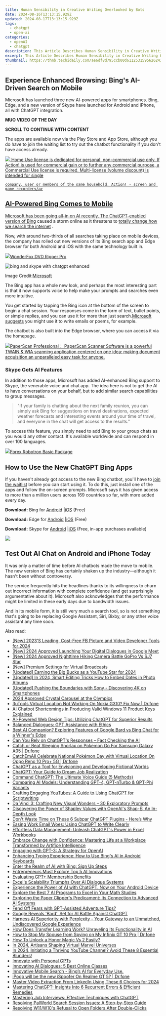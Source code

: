 ```yaml
---
title: Human Sensibility in Creative Writing Overlooked by Bots
date: 2024-08-16T13:13:15.929Z
updated: 2024-08-17T13:13:15.929Z
tags:
  - chatgpt
  - open-ai
categories:
  - openAI
  - chatgpt
description: This Article Describes Human Sensibility in Creative Writing Overlooked by Bots
excerpt: This Article Describes Human Sensibility in Creative Writing Overlooked by Bots
thumbnail: https://thmb.techidaily.com/ae6df8d795ccb00d61125315956262434c01d350a9cd0692f6268b3c3a74de3f.jpg
---
```


## Experience Enhanced Browsing: Bing's AI-Driven Search on Mobile

 Microsoft has launched three new AI-powered apps for smartphones. Bing, Edge, and a new version of Skype have launched for Android and iPhone, all with ChatGPT integration.

 **MUO VIDEO OF THE DAY**

 **SCROLL TO CONTINUE WITH CONTENT**

 The apps are available now via the Play Store and App Store, although you do have to join the waiting list to try out the chatbot functionality if you don't have access already.

<!-- affiliate ads begin -->
<a href="https://checkout.mirillis.com/order/checkout.php?PRODS=4704640&QTY=1&AFFILIATE=108875&CART=1"> <img src="https://secure.avangate.com/images/merchant/547a5a56d43f6d40f9a6a2f76501d013/products/1_mirillis_action_boxshot_store_1x.jpg" border="0">
	Home Use license is dedicated for personal, non-commercial use only. 
	If Action! is used for commercial gain or to further any commercial purpose, 
	a Commercial Use license is required. Multi-license (volume discount) is intended for single 
 
	company, user or members of the same household. Action! - screen and game recorder</a>
<!-- affiliate ads end -->
## AI-Powered Bing Comes to Mobile

 Microsoft has been going all-in on AI recently. The [ChatGPT-enabled version of Bing](https://www.makeuseof.com/microsoft-bing-gets-chatgpt-ai/) caused a storm online as it threatens to [totally change how we search the internet](https://www.makeuseof.com/is-chatgpt-search-engine-threat/) .

 Now, with around two-thirds of all searches taking place on mobile devices, the company has rolled out new versions of its Bing search app and Edge browser for both Android and iOS with the same technology built in.

<!-- affiliate ads begin -->
<a href="https://secure.2checkout.com/order/checkout.php?PRODS=3922934&QTY=1&AFFILIATE=108875&CART=1"><img src="https://secure.avangate.com/images/merchant/4b0a0290ad7df100b77e86839989a75e/products/ripperpro.png" border="0">WonderFox DVD Ripper Pro</a>
<!-- affiliate ads end -->
![bing and skype with chatgpt enhanced](https://static1.makeuseofimages.com/wordpress/wp-content/uploads/2023/02/bing-and-skype-with-chatgpt-enhanced.jpg)

 Image Credit:[Microsoft](https://blogs.microsoft.com/blog/2023/02/22/the-new-bing-preview-experience-arrives-on-bing-and-edge-mobile-apps-introducing-bing-now-in-skype/)

 The Bing app has a whole new look, and perhaps the most interesting part is that it now supports voice to help make your prompts and searches even more intuitive.

 You get started by tapping the Bing icon at the bottom of the screen to begin a chat session. Your responses come in the form of text, bullet points, or simple replies, and you can use it for more than just search.[Microsoft suggests](https://blogs.microsoft.com/blog/2023/02/22/the-new-bing-preview-experience-arrives-on-bing-and-edge-mobile-apps-introducing-bing-now-in-skype/) you might use it to write emails or poems, for example.

 The chatbot is also built into the Edge browser, where you can access it via the homepage.

<!-- affiliate ads begin -->
<a href="https://secure.2checkout.com/order/checkout.php?PRODS=37540879&QTY=1&AFFILIATE=108875&CART=1"><img src="https://paperscan.orpalis.com/img/content/You_prefer_to_use.png" border="0">PaperScan Professional： PaperScan Scanner Software is a powerful TWAIN & WIA scanning application centered on one idea: making document acquisition an unparalleled easy task for anyone.</a>
<!-- affiliate ads end -->
### Skype Gets AI Features

 In addition to those apps, Microsoft has added AI-enhanced Bing support to Skype, the venerable voice and chat app. The idea here is not to get the AI to have conversations on your behalf, but to add similar search capabilities to group messages.

> "If your family is chatting about the next family reunion, you can simply ask Bing for suggestions on travel destinations, expected weather forecasts and interesting events around your time of travel, and everyone in the chat will get access to the results."

 To access this feature, you simply need to add Bing to your group chats as you would any other contact. It's available worldwide and can respond in over 100 languages.

<!-- affiliate ads begin -->
<a href="https://secure.2checkout.com/order/checkout.php?PRODS=4726960&QTY=1&AFFILIATE=108875&CART=1"><img src="https://secure.avangate.com/images/merchant/5f4f7141b65a730b4efb0e0d51f63e94/products/forexrobotronbox.gif" border="0">Forex Robotron Basic Package</a>
<!-- affiliate ads end -->
## How to Use the New ChatGPT Bing Apps

 If you haven't already got access to the new Bing chatbot, you'll have to [join the waitlist](https://www.makeuseof.com/try-bing-ai-powered-search-engine/) before you can start using it. To do this, just install one of the apps and follow the on-screen prompts. Microsoft says it has given access to more than a million users across 169 countries so far, with more added every day.

**Download:** Bing for [Android](https://www.anrdoezrs.net/links/7251228/type/dlg/sid/UUmuoUeUpU2022079/https://play.google.com/store/apps/details?id=com.microsoft.bing) |[iOS](https://apps.apple.com/us/app/microsoft-bing-search/id345323231) (Free)

**Download:** Edge for [Android](https://www.anrdoezrs.net/links/7251228/type/dlg/sid/UUmuoUeUpU2022079/https://play.google.com/store/apps/details?id=com.microsoft.emmx) |[iOS](https://apps.apple.com/us/app/microsoft-edge-web-browser/id1288723196) (Free)

**Download:** Skype for [Android](https://www.anrdoezrs.net/links/7251228/type/dlg/sid/UUmuoUeUpU2022079/https://play.google.com/store/apps/details?id=com.skype.raider) |[iOS](https://apps.apple.com/us/app/skype/id304878510) (Free, in-app purchases available)

<!-- affiliate ads begin -->
<a href="https://store.advancedwebranking.com/order/checkout.php?PRODS=4715051&QTY=1&AFFILIATE=108875&CART=1"><img src="https://secure.avangate.com/images/merchant/14edc6ebfdae2e23bbed83d67f50e983/products/33_awr%20logo.png" border="0"></a>
<!-- affiliate ads end -->
## Test Out AI Chat on Android and iPhone Today

 It was only a matter of time before AI chatbots made the move to mobile. The new version of Bing has certainly shaken up the industry—although it hasn't been without controversy.

 The service frequently hits the headlines thanks to its willingness to churn out incorrect information with complete confidence (and get surprisingly argumentative about it). Microsoft also acknowledges that the performance might be limited in these early days due to bandwidth issues.

 And in its mobile form, it is still very much a search tool, so is not something that's going to be replacing Google Assistant, Siri, Bixby, or any other voice assistant any time soon.

<ins class="adsbygoogle"
     style="display:block"
     data-ad-format="autorelaxed"
     data-ad-client="ca-pub-7571918770474297"
     data-ad-slot="1223367746"></ins>



<ins class="adsbygoogle"
     style="display:block"
     data-ad-client="ca-pub-7571918770474297"
     data-ad-slot="8358498916"
     data-ad-format="auto"
     data-full-width-responsive="true"></ins>

<span class="atpl-alsoreadstyle">Also read:</span>
<div><ul>
<li><a href="https://facebook-clips.techidaily.com/new-2023s-leading-cost-free-fb-picture-and-video-developer-tools-for-2024/"><u>[New] 2023'S Leading, Cost-Free FB Picture and Video Developer Tools for 2024</u></a></li>
<li><a href="https://desktop-recording.techidaily.com/new-2024-approved-launching-your-digital-dialogues-in-google-meet/"><u>[New] 2024 Approved  Launching Your Digital Dialogues in Google Meet</u></a></li>
<li><a href="https://article-tips.techidaily.com/new-2024-approved-nighttime-hiking-camera-battle-gopro-vs-sj7-star/"><u>[New] 2024 Approved  Nighttime Hiking Camera Battle  GoPro Vs SJ7 Star</u></a></li>
<li><a href="https://extra-skills.techidaily.com/new-premium-settings-for-virtual-broadcasts/"><u>[New] Premium Settings for Virtual Broadcasts</u></a></li>
<li><a href="https://eaxpv-info.techidaily.com/updated-earning-the-big-bucks-as-a-youtube-star-for-2024/"><u>[Updated] Earning the Big Bucks as a YouTube Star for 2024</u></a></li>
<li><a href="https://fox-http.techidaily.com/updated-in-2024-smart-editing-tricks-how-to-embed-dates-in-photo-albums/"><u>[Updated] In 2024, Smart Editing Tricks  How to Embed Dates in Photo Albums</u></a></li>
<li><a href="https://extra-approaches.techidaily.com/updated-pushing-the-boundaries-with-sony-discovering-4k-on-smartphones/"><u>[Updated] Pushing the Boundaries with Sony - Discovering 4K on Smartphones</u></a></li>
<li><a href="https://fox-cloud.techidaily.com/2024-approved-crystal-carousel-at-the-olympics/"><u>2024 Approved  Crystal Carousel at the Olympics</u></a></li>
<li><a href="https://location-fake.techidaily.com/3utools-virtual-location-not-working-on-nokia-g310-fix-now-drfone-by-drfone-virtual-android/"><u>3uTools Virtual Location Not Working On Nokia G310? Fix Now | Dr.fone</u></a></li>
<li><a href="https://tech-revival.techidaily.com/ai-chatbot-shortcomings-in-producing-valid-windows-11-product-keys-explained/"><u>AI Chatbot Shortcomings in Producing Valid Windows 11 Product Keys Explained</u></a></li>
<li><a href="https://tech-revival.techidaily.com/ai-powered-web-design-tips-utilizing-chatgpt-for-superior-results/"><u>AI-Powered Web Design Tips: Utilizing ChatGPT for Superior Results</u></a></li>
<li><a href="https://tech-revival.techidaily.com/balanced-dialogues-gpt-assistance-with-ethics/"><u>Balanced Dialogues: GPT Assistance with Ethics</u></a></li>
<li><a href="https://tech-revival.techidaily.com/best-ai-companion-exploring-features-of-google-bard-vs-bing-chat-for-a-winners-edge/"><u>Best AI Companion? Exploring Features of Google Bard vs Bing Chat for a Winner's Edge</u></a></li>
<li><a href="https://tech-revival.techidaily.com/can-you-rely-on-chatgpts-responses-fact-checking-the-ai/"><u>Can You Rely on ChatGPT's Responses – Fact Checking the AI</u></a></li>
<li><a href="https://change-location.techidaily.com/catch-or-beat-sleeping-snorlax-on-pokemon-go-for-samsung-galaxy-a05-drfone-by-drfone-virtual-android/"><u>Catch or Beat Sleeping Snorlax on Pokemon Go For Samsung Galaxy A05 | Dr.fone</u></a></li>
<li><a href="https://android-pokemon-go.techidaily.com/catchemall-celebrate-national-pokemon-day-with-virtual-location-on-oppo-reno-10-proplus-5g-drfone-by-drfone-virtual-android/"><u>CatchEmAll Celebrate National Pokémon Day with Virtual Location On Oppo Reno 10 Pro+ 5G | Dr.fone</u></a></li>
<li><a href="https://tech-revival.techidaily.com/chatgpt-as-a-tool-for-envisioning-and-developing-fictional-worlds/"><u>ChatGPT as a Tool for Envisioning and Developing Fictional Worlds</u></a></li>
<li><a href="https://tech-revival.techidaily.com/chatgpt-your-guide-to-dream-job-realization/"><u>ChatGPT: Your Guide to Dream Job Realization</u></a></li>
<li><a href="https://tech-revival.techidaily.com/command-chatgpt-the-ultimate-voice-guide-5-methods/"><u>Command ChatGPT: The Ultimate Voice Guide (5 Methods)</u></a></li>
<li><a href="https://tech-revival.techidaily.com/comparing-ai-models-understanding-gpt-4-gpt-nturbo-and-gpt-phi-variants/"><u>Comparing AI Models: Understanding GPT-4, GPT-nTurbo & GPT-Phi Variants</u></a></li>
<li><a href="https://tech-revival.techidaily.com/crafting-engaging-youtubes-a-guide-to-using-chatgpt-for-scriptwriting/"><u>Crafting Engaging YouTubes: A Guide to Using ChatGPT for Scriptwriting</u></a></li>
<li><a href="https://tech-revival.techidaily.com/da-vinci-3-crafting-new-visual-wonders-30-exploratory-prompts/"><u>Da Vinci 3: Crafting New Visual Wonders – 30 Exploratory Prompts</u></a></li>
<li><a href="https://tech-revival.techidaily.com/discovering-the-power-of-shapley-values-with-openais-shap-e-an-in-depth-look/"><u>Discovering the Power of Shapley Values with OpenAI's Shap-E: An In-Depth Look</u></a></li>
<li><a href="https://tech-revival.techidaily.com/dont-waste-time-on-these-6-subpar-chatgpt-plugins-heres-why/"><u>Don't Waste Time on These 6 Subpar ChatGPT Plugins - Here’s Why</u></a></li>
<li><a href="https://tech-revival.techidaily.com/easing-work-email-woes-using-chatgpt-to-write-clearly/"><u>Easing Work Email Woes: Using ChatGPT to Write Clearly</u></a></li>
<li><a href="https://tech-revival.techidaily.com/effortless-data-management-unleash-chatgpts-power-in-excel-workbooks/"><u>Effortless Data Management: Unleash ChatGPT's Power in Excel Workbooks</u></a></li>
<li><a href="https://tech-revival.techidaily.com/embrace-change-with-confidence-mastering-life-at-a-workplace-transformed-by-artifice-intelligence/"><u>Embrace Change with Confidence: Mastering Life at a Workplace Transformed by Artifice Intelligence</u></a></li>
<li><a href="https://tech-revival.techidaily.com/engaging-with-gpt-3-a-strategy-for-openai/"><u>Engaging with GPT-3: A Strategy for OpenAI</u></a></li>
<li><a href="https://tech-revival.techidaily.com/enhancing-typing-experience-how-to-use-bings-ai-in-android-keyboards/"><u>Enhancing Typing Experience: How to Use Bing's AI in Android Keyboards</u></a></li>
<li><a href="https://tech-revival.techidaily.com/enter-the-realm-of-ai-with-bing-sign-up-steps/"><u>Enter the Realm of AI with Bing: Sign Up Steps</u></a></li>
<li><a href="https://tech-revival.techidaily.com/entrepreneurs-must-explore-top-5-ai-innovations/"><u>Entrepreneurs Must Explore Top 5 AI Innovations</u></a></li>
<li><a href="https://tech-revival.techidaily.com/evaluating-gptplus-membership-benefits/"><u>Evaluating GPT+ Membership Benefits</u></a></li>
<li><a href="https://tech-revival.techidaily.com/excels-scalability-triumphs-over-ai-dialogue-systems/"><u>Excel's Scalability Triumphs Over AI Dialogue Systems</u></a></li>
<li><a href="https://tech-revival.techidaily.com/experience-the-power-of-ai-with-chatgpt-now-on-your-android-device/"><u>Experience the Power of AI with ChatGPT, Now on Your Android Device</u></a></li>
<li><a href="https://tech-revival.techidaily.com/explore-the-best-7-ai-programs-to-excel-in-your-math-studies/"><u>Explore the Best 7 AI Programs to Excel in Your Math Studies</u></a></li>
<li><a href="https://tech-revival.techidaily.com/exploring-the-paper-clippers-predicament-its-connection-to-advanced-ai-systems/"><u>Exploring the Paper Clipper's Predicament: Its Connection to Advanced AI Systems</u></a></li>
<li><a href="https://tech-revival.techidaily.com/fend-off-fears-with-gpt-assisted-adventure-tips/"><u>Fend Off Fears with GPT-Assisted Adventure Tips?</u></a></li>
<li><a href="https://tech-revival.techidaily.com/google-reveals-bard-set-for-ai-battle-against-chatgpt/"><u>Google Reveals 'Bard', Set for AI Battle Against ChatGPT</u></a></li>
<li><a href="https://tech-revival.techidaily.com/harness-ai-superiority-with-perplexity-your-gateway-to-an-unmatched-undiscovered-google-experience/"><u>Harness AI Superiority with Perplexity - Your Gateway to an Unmatched, Undiscovered Google Experience</u></a></li>
<li><a href="https://tech-revival.techidaily.com/how-does-transfer-learning-work-unraveling-its-functionality-in-ai/"><u>How Does Transfer Learning Work? Unraveling Its Functionality in AI</u></a></li>
<li><a href="https://change-location.techidaily.com/how-to-stop-my-spouse-from-spying-on-my-infinix-gt-10-pro-drfone-by-drfone-virtual-android/"><u>How to Stop My Spouse from Spying on My Infinix GT 10 Pro | Dr.fone</u></a></li>
<li><a href="https://unlock-android.techidaily.com/how-to-unlock-a-honor-magic-vs-2-easily-by-drfone-android/"><u>How To Unlock a Honor Magic Vs 2 Easily?</u></a></li>
<li><a href="https://youtube-blog.techidaily.com/24-artisans-shaping-virtual-marvel-universes/"><u>In 2024, Artisans Shaping Virtual Marvel Universes</u></a></li>
<li><a href="https://facebook-video-share.techidaily.com/in-2024-initiating-a-thriving-youtube-channel-avoid-these-8-essential-blunders/"><u>In 2024, Initiating a Thriving YouTube Channel? Avoid These 8 Essential Blunders!</u></a></li>
<li><a href="https://tech-revival.techidaily.com/innovate-with-personal-gpts/"><u>Innovate with Personal GPTs</u></a></li>
<li><a href="https://tech-revival.techidaily.com/innovating-ai-dialogues-5-best-online-classes/"><u>Innovating AI Dialogues: 5 Best Online Classes</u></a></li>
<li><a href="https://tech-revival.techidaily.com/innovative-mobile-search-bings-ai-for-everyday-use/"><u>Innovative Mobile Search - Bing’s AI for Everyday Use.</u></a></li>
<li><a href="https://pokemon-go-android.techidaily.com/ipogo-will-be-the-new-ispoofer-on-realme-gt-5-drfone-by-drfone-virtual-android/"><u>iPogo will be the new iSpoofer On Realme GT 5? | Dr.fone</u></a></li>
<li><a href="https://extra-guidance.techidaily.com/master-video-extraction-from-linkedin-using-these-6-choices-for-2024/"><u>Master Video Extraction From LinkedIn Using These 6 Choices for 2024</u></a></li>
<li><a href="https://tech-revival.techidaily.com/mastering-chatgpt-insights-into-6-recurrent-errors-and-efficient-remedies/"><u>Mastering ChatGPT: Insights Into 6 Recurrent Errors & Efficient Remedies</u></a></li>
<li><a href="https://tech-revival.techidaily.com/mastering-job-interviews-effective-techniques-with-chatgpt/"><u>Mastering Job Interviews: Effective Techniques with ChatGPT</u></a></li>
<li><a href="https://win-able.techidaily.com/resolving-palworld-search-session-issues-a-step-by-step-guide/"><u>Resolving PalWorld Search Session Issues: A Step-by-Step Guide</u></a></li>
<li><a href="https://win11-tips.techidaily.com/resolving-w11w10s-refusal-to-open-folders-after-double-clicks/"><u>Resolving W11/W10's Refusal to Open Folders After Double-Clicks</u></a></li>
</ul></div>
